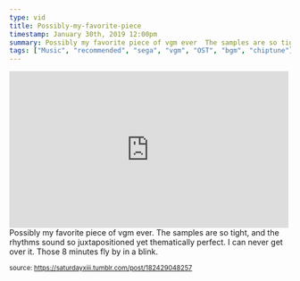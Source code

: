 ```yaml
---
type: vid
title: Possibly-my-favorite-piece
timestamp: January 30th, 2019 12:00pm
summary: Possibly my favorite piece of vgm ever  The samples are so tight and the rhythms sound so juxtapositioned yet thematically perfect  I can never get 
tags: ["Music", "recommended", "sega", "vgm", "OST", "bgm", "chiptune"]
---
```

<iframe width="500" height="281"  id="youtube_iframe" src="https://www.youtube.com/embed/t2AbBhwKzG0?feature=oembed&amp;enablejsapi=1&amp;origin=http://safe.txmblr.com&amp;wmode=opaque" frameborder="0" allow="accelerometer; autoplay; clipboard-write; encrypted-media; gyroscope; picture-in-picture" allowfullscreen></iframe>                    
                                            <div class="caption">
Possibly my favorite piece of vgm ever.  The samples are so tight, and the rhythms sound so juxtapositioned yet thematically perfect.  I can never get over it.  Those 8 minutes fly by in a blink.
 
                                                    
<small>source: https://saturdayxiii.tumblr.com/post/182429048257</small>